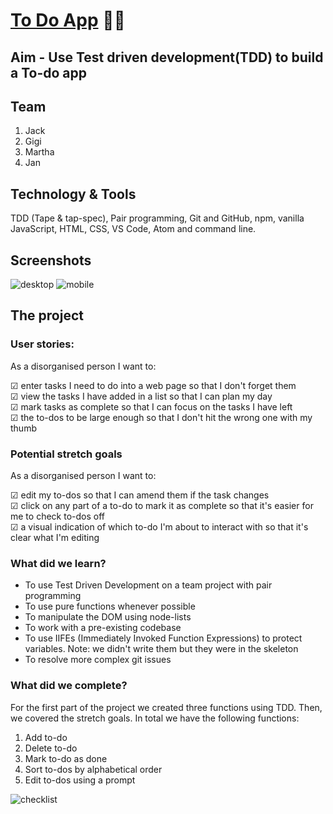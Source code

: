 # [To Do App](https://fac-17.github.io/week-2-EFGH-to-do-app/) :dart::memo:

## Aim - Use Test driven development(TDD) to build a To-do app

## Team
1. Jack
2. Gigi
3. Martha
4. Jan

## Technology & Tools
TDD (Tape & tap-spec), Pair programming, Git and GitHub, npm, vanilla JavaScript, HTML, CSS, VS Code, Atom and command line.

## Screenshots  

![desktop](https://i.imgur.com/0XYbqWr.jpg)
![mobile](https://i.imgur.com/N0nNMiQ.png)

## The project

### User stories:

As a disorganised person I want to:

 &#x2611; enter tasks I need to do into a web page so that I don't forget them  
 &#x2611; view the tasks I have added in a list so that I can plan my day  
 &#x2611; mark tasks as complete so that I can focus on the tasks I have left  
 &#x2611; the to-dos to be large enough so that I don't hit the wrong one with my thumb  

### Potential stretch goals

As a disorganised person I want to:

 &#x2611; edit my to-dos so that I can amend them if the task changes  
 &#x2611; click on any part of a to-do to mark it as complete so that it's easier for me to check to-dos off  
 &#x2611; a visual indication of which to-do I'm about to interact with so that it's clear what I'm editing  

### What did we learn?
* To use Test Driven Development on a team project with pair programming
* To use pure functions whenever possible
* To manipulate the DOM using node-lists
* To work with a pre-existing codebase
* To use IIFEs (Immediately Invoked Function Expressions) to protect variables. Note: we didn't write them but they were in the skeleton
* To resolve more complex git issues


### What did we complete?

For the first part of the project we created three functions using TDD. Then, we covered the stretch goals. In total we have the following functions:
1. Add to-do
2. Delete to-do
3. Mark to-do as done
4. Sort to-dos by alphabetical order
5. Edit to-dos using a prompt

![checklist](http://1.bp.blogspot.com/-7RM02ZPOjRA/VqbwnyzzmCI/AAAAAAAAB80/sRn7FQU3ftU/s1600/not-give-a-fuck.gif)
